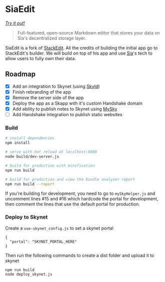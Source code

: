 # SiaEdit
*[Try it out!](https://siaedit.hns.siasky.net/)*

> Full-featured, open-source Markdown editor that stores your data on Sia's decentralized storage layer.

SiaEdit is a fork of [StackEdit](https://stackedit.io/). All the credits of building the initial app go to StackEdit's builder. We will build on top of his app and use [Sia](https://sia.tech)'s tech to allow users to fully own their data.

## Roadmap

 - [x] Add an integration to Skynet (using [SkyId](https://github.com/DaWe35/SkyID))
 - [x] Finish rebranding of the app
 - [x] Remove the server side of the app
 - [x] Deploy the app as a Skapp with it's custom Handshake domain
 - [x] Add ability to publish notes to Skynet using [MySky](https://siasky.net/docs/#mysky)
- [ ] Add Handshake integration to publish static websites

### Build

```bash
# install dependencies
npm install

# serve with hot reload at localhost:8080
node build/dev-server.js

# build for production with minification
npm run build

# build for production and view the bundle analyzer report
npm run build --report
```
If you're building for development, you need to go to ``mySkyHelper.js`` and uncomment lines #15 and #16 which hardcode the portal for development, then comment the lines that use the default portal for production.

### Deploy to Skynet

Create a ```vue-skynet_config.js``` to set a skynet portal
```
{
  "portal": "SKYNET_PORTAL_HERE"
}
```
Then run the following commands to create a dist folder and upload it to skynet

```
npm run build
node deploy_skynet.js
```


